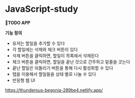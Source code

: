 # JavaScript-study

**📌TODO APP**

**기능 정의**

- 유저는 할일을 추가할 수 있다
- 각 할일에는 삭제와 체크 버튼이 있다
- 삭제 버튼을 클릭하면, 할일이 목록에서 삭제된다
- 체크 버튼을 클릭하면, 할일을 끝난 것으로 간주하고 밑줄을 긋는다
- 끝난 할일은 되돌리기 버튼을 통해 다시 활성화할 수 있다
- 탭을 이용해서 할일들을 상태 별로 나눌 수 있다
- 반응형 웹 UI

https://thunderous-begonia-289be4.netlify.app/
